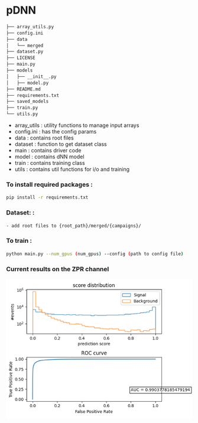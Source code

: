 # pDNN

```bash
├── array_utils.py
├── config.ini
├── data
│   └── merged
├── dataset.py
├── LICENSE
├── main.py
├── models
│   ├── __init__.py
│   ├── model.py
├── README.md
├── requirements.txt
├── saved_models
├── train.py
└── utils.py
```

- array_utils : utility functions to manage input arrays
- config.ini : has the config params
- data : contains root files
- dataset : function to get dataset class
- main : contains driver code
- model : contains dNN model
- train : contains training class
- utils : contains util functions for i/o and training

### To install required packages :
```bash
pip install -r requirements.txt
```

### Dataset: :
``` bash
- add root files to {root_path}/merged/{campaigns}/
```

### To train :
```bash
python main.py --num_gpus (num_gpus) --config (path to config file)
```

### Current results on the ZPR channel

![ZPR](assets/report.png)